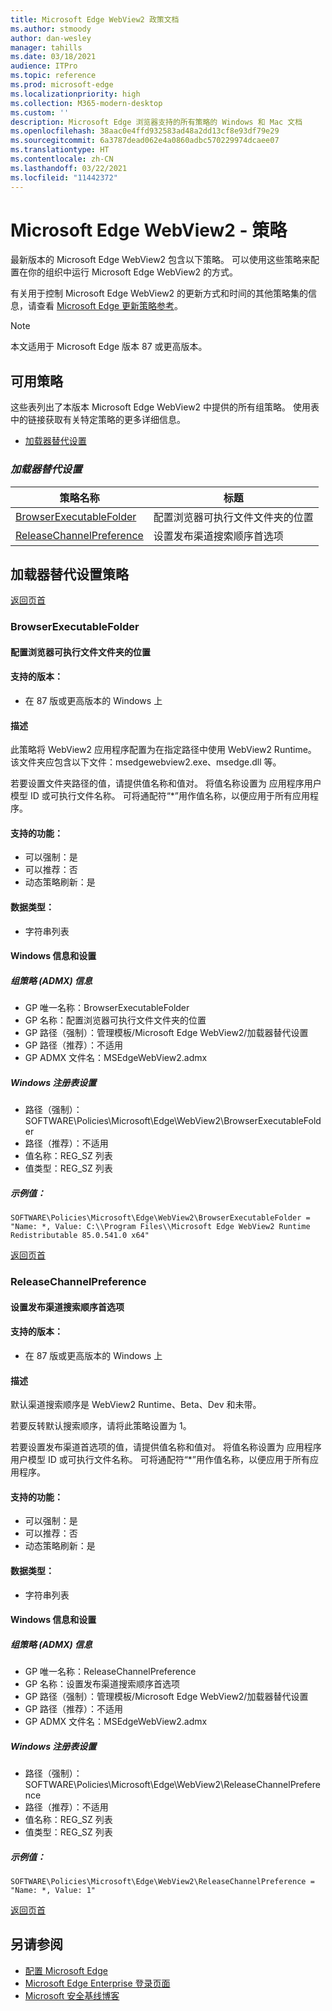 ```yaml
---
title: Microsoft Edge WebView2 政策文档
ms.author: stmoody
author: dan-wesley
manager: tahills
ms.date: 03/18/2021
audience: ITPro
ms.topic: reference
ms.prod: microsoft-edge
ms.localizationpriority: high
ms.collection: M365-modern-desktop
ms.custom: ''
description: Microsoft Edge 浏览器支持的所有策略的 Windows 和 Mac 文档
ms.openlocfilehash: 38aac0e4ffd932583ad48a2dd13cf8e93df79e29
ms.sourcegitcommit: 6a3787dead062e4a0860adbc570229974dcaee07
ms.translationtype: HT
ms.contentlocale: zh-CN
ms.lasthandoff: 03/22/2021
ms.locfileid: "11442372"
---
```

# <a name="microsoft-edge-webview2---policies"></a>Microsoft Edge WebView2 - 策略

最新版本的 Microsoft Edge WebView2 包含以下策略。 可以使用这些策略来配置在你的组织中运行 Microsoft Edge WebView2 的方式。

有关用于控制 Microsoft Edge WebView2 的更新方式和时间的其他策略集的信息，请查看 [Microsoft Edge 更新策略参考](microsoft-edge-update-policies.md)。

> [!NOTE]
> 本文适用于 Microsoft Edge 版本 87 或更高版本。

## <a name="available-policies"></a>可用策略

这些表列出了本版本 Microsoft Edge WebView2 中提供的所有组策略。 使用表中的链接获取有关特定策略的更多详细信息。

- [加载器替代设置](#loader-override-settings)


### [*<a name="loader-override-settings"></a>加载器替代设置*](#loader-override-settings-policies)

|策略名称|标题|
|-|-|
|[BrowserExecutableFolder](#browserexecutablefolder)|配置浏览器可执行文件文件夹的位置|
|[ReleaseChannelPreference](#releasechannelpreference)|设置发布渠道搜索顺序首选项|




  ## <a name="loader-override-settings-policies"></a>加载器替代设置策略

  [返回页首](#microsoft-edge-webview2---policies)

  ### <a name="browserexecutablefolder"></a>BrowserExecutableFolder

  #### <a name="configure-the-location-of-the-browser-executable-folder"></a>配置浏览器可执行文件文件夹的位置

  
  
  #### <a name="supported-versions"></a>支持的版本：

  - 在 87 版或更高版本的 Windows 上

  #### <a name="description"></a>描述

  此策略将 WebView2 应用程序配置为在指定路径中使用 WebView2 Runtime。 该文件夹应包含以下文件：msedgewebview2.exe、msedge.dll 等。

若要设置文件夹路径的值，请提供值名称和值对。 将值名称设置为 应用程序用户模型 ID 或可执行文件名称。 可将通配符“*”用作值名称，以便应用于所有应用程序。

  #### <a name="supported-features"></a>支持的功能：

  - 可以强制：是
  - 可以推荐：否
  - 动态策略刷新：是

  #### <a name="data-type"></a>数据类型：

  - 字符串列表

  #### <a name="windows-information-and-settings"></a>Windows 信息和设置

  ##### <a name="group-policy-admx-info"></a>组策略 (ADMX) 信息

  - GP 唯一名称：BrowserExecutableFolder
  - GP 名称：配置浏览器可执行文件文件夹的位置
  - GP 路径（强制）：管理模板/Microsoft Edge WebView2/加载器替代设置
  - GP 路径（推荐）：不适用
  - GP ADMX 文件名：MSEdgeWebView2.admx

  ##### <a name="windows-registry-settings"></a>Windows 注册表设置

  - 路径（强制）：SOFTWARE\Policies\Microsoft\Edge\WebView2\BrowserExecutableFolder
  - 路径（推荐）：不适用
  - 值名称：REG_SZ 列表
  - 值类型：REG_SZ 列表

  ##### <a name="example-value"></a>示例值：

```
SOFTWARE\Policies\Microsoft\Edge\WebView2\BrowserExecutableFolder = "Name: *, Value: C:\\Program Files\\Microsoft Edge WebView2 Runtime Redistributable 85.0.541.0 x64"

```

  

  [返回页首](#microsoft-edge-webview2---policies)

  ### <a name="releasechannelpreference"></a>ReleaseChannelPreference

  #### <a name="set-the-release-channel-search-order-preference"></a>设置发布渠道搜索顺序首选项

  
  
  #### <a name="supported-versions"></a>支持的版本：

  - 在 87 版或更高版本的 Windows 上

  #### <a name="description"></a>描述

  默认渠道搜索顺序是 WebView2 Runtime、Beta、Dev 和未带。

若要反转默认搜索顺序，请将此策略设置为 1。

若要设置发布渠道首选项的值，请提供值名称和值对。 将值名称设置为 应用程序用户模型 ID 或可执行文件名称。 可将通配符“*”用作值名称，以便应用于所有应用程序。

  #### <a name="supported-features"></a>支持的功能：

  - 可以强制：是
  - 可以推荐：否
  - 动态策略刷新：是

  #### <a name="data-type"></a>数据类型：

  - 字符串列表

  #### <a name="windows-information-and-settings"></a>Windows 信息和设置

  ##### <a name="group-policy-admx-info"></a>组策略 (ADMX) 信息

  - GP 唯一名称：ReleaseChannelPreference
  - GP 名称：设置发布渠道搜索顺序首选项
  - GP 路径（强制）：管理模板/Microsoft Edge WebView2/加载器替代设置
  - GP 路径（推荐）：不适用
  - GP ADMX 文件名：MSEdgeWebView2.admx

  ##### <a name="windows-registry-settings"></a>Windows 注册表设置

  - 路径（强制）：SOFTWARE\Policies\Microsoft\Edge\WebView2\ReleaseChannelPreference
  - 路径（推荐）：不适用
  - 值名称：REG_SZ 列表
  - 值类型：REG_SZ 列表

  ##### <a name="example-value"></a>示例值：

```
SOFTWARE\Policies\Microsoft\Edge\WebView2\ReleaseChannelPreference = "Name: *, Value: 1"

```

  

  [返回页首](#microsoft-edge-webview2---policies)


## <a name="see-also"></a>另请参阅

- [配置 Microsoft Edge](configure-microsoft-edge.md)
- [Microsoft Edge Enterprise 登录页面](https://aka.ms/EdgeEnterprise)
- [Microsoft 安全基线博客](https://techcommunity.microsoft.com/t5/microsoft-security-baselines/bg-p/Microsoft-Security-Baselines)